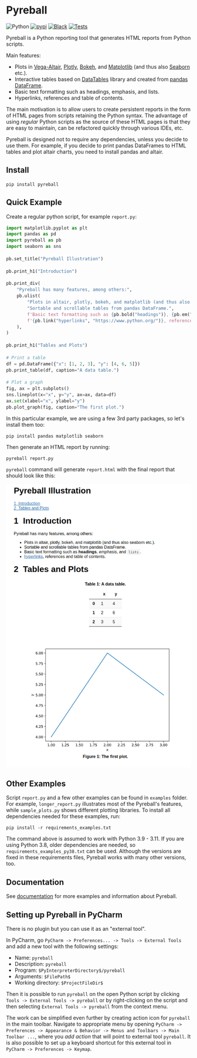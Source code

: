 # Pyreball

<p style="text-align: center">

![Python](https://img.shields.io/badge/python-3.8%20%7C%203.9%20%7C%203.10%20%7C%203.11-blue)
[![pypi](https://img.shields.io/pypi/v/pyreball.svg)](https://pypi.python.org/pypi/pyreball)
[![Black](https://img.shields.io/badge/code%20style-black-000000.svg)](https://github.com/psf/black)
[![Tests](https://github.com/karelvaculik/pyreball/actions/workflows/tests.yml/badge.svg)](https://github.com/karelvaculik/pyreball/actions/workflows/tests.yml)

</p>

Pyreball is a Python reporting tool that generates HTML reports from Python scripts.

Main features:

- Plots in [Vega-Altair](https://altair-viz.github.io/index.html), [Plotly](https://plotly.com/), [Bokeh](https://bokeh.org/), and [Matplotlib](https://matplotlib.org/) (and thus also [Seaborn](https://seaborn.pydata.org/) etc.).
- Interactive tables based on [DataTables](https://datatables.net/) library and created from [pandas DataFrame](https://pandas.pydata.org/docs/reference/api/pandas.DataFrame.html).
- Basic text formatting such as headings, emphasis, and lists.
- Hyperlinks, references and table of contents.

The main motivation is to allow users to create persistent reports in the form of HTML pages from scripts retaining the
Python syntax.
The advantage of using *regular* Python scripts as the source of these HTML pages is that they are easy to maintain, can
be refactored quickly through various IDEs, etc.

Pyreball is designed not to require any dependencies, unless you decide to use them. For example, if you decide to print
pandas DataFrames to HTML tables and plot altair charts, you need to install pandas and altair.

## Install

```shell
pip install pyreball
```

## Quick Example

Create a regular python script, for example `report.py`:

```python
import matplotlib.pyplot as plt
import pandas as pd
import pyreball as pb
import seaborn as sns

pb.set_title("Pyreball Illustration")

pb.print_h1("Introduction")

pb.print_div(
    "Pyreball has many features, among others:",
    pb.ulist(
        "Plots in altair, plotly, bokeh, and matplotlib (and thus also seaborn etc.).",
        "Sortable and scrollable tables from pandas DataFrame.",
        f'Basic text formatting such as {pb.bold("headings")}, {pb.em("emphasis")}, and {pb.code("lists")}.',
        f'{pb.link("hyperlinks", "https://www.python.org/")}, references and table of contents.',
    ),
)

pb.print_h1("Tables and Plots")

# Print a table
df = pd.DataFrame({"x": [1, 2, 3], "y": [4, 6, 5]})
pb.print_table(df, caption="A data table.")

# Plot a graph
fig, ax = plt.subplots()
sns.lineplot(x="x", y="y", ax=ax, data=df)
ax.set(xlabel="x", ylabel="y")
pb.plot_graph(fig, caption="The first plot.")
```

In this particular example, we are using a few 3rd party packages, so let's install them too:

```shell
pip install pandas matplotlib seaborn
```

Then generate an HTML report by running:

```shell
pyreball report.py
```

`pyreball` command will generate `report.html` with the final report that should look like this:

![Pyreball Screenshot](pyreball_result_screenshot.png)

## Other Examples

Script `report.py` and a few other examples can be found in `examples` folder. For example, `longer_report.py`
illustrates most of the Pyreball's features, while `sample_plots.py` shows different plotting libraries.
To install all dependencies needed for these examples, run:

```shell
pip install -r requirements_examples.txt
```

The command above is assumed to work with Python 3.9 - 3.11.
If you are using Python 3.8, older dependencies are needed, so `requirements_examples_py38.txt`
can be used.
Although the versions are fixed in these requirements files, Pyreball works with many other versions, too.

## Documentation

See [documentation](https://pyreball.readthedocs.io/) for more examples and information about Pyreball.

## Setting up Pyreball in PyCharm

There is no plugin but you can use it as an "external tool".

In PyCharm, go `PyCharm -> Preferences... -> Tools -> External Tools` and add a new tool with the following settings:

- Name: `pyreball`
- Description: `pyreball`
- Program: `$PyInterpreterDirectory$/pyreball`
- Arguments: `$FilePath$`
- Working directory: `$ProjectFileDir$`

Then it is possible to run `pyreball` on the open Python script by clicking
`Tools -> External Tools -> pyreball` or by right-clicking on the script and then selecting
`External Tools -> pyreball` from the context menu.

The work can be simplified even further by creating action icon for `pyreball` in the main toolbar. Navigate to
appropriate menu by opening
`PyCharm -> Preferences -> Appearance & Behavior -> Menus and Toolbars -> Main Toolbar ...`, where you *add action*
that will point to external tool `pyreball`. It is also possible to set up a keyboard shortcut for this external tool
in `PyCharm -> Preferences -> Keymap`.
